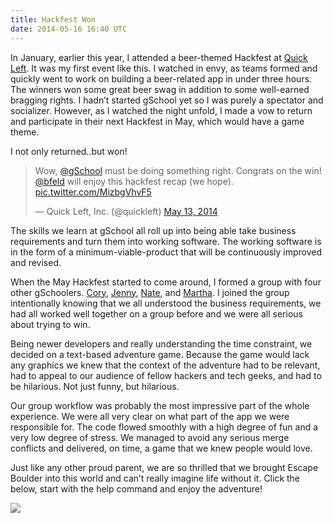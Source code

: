 ```yaml
---
title: Hackfest Won
date: 2014-05-16 16:40 UTC
---
```


In January, earlier this year, I attended a beer-themed Hackfest at <a href="https://twitter.com/quickleft">Quick Left</a>.
It was my first event like this. I watched in envy, as teams formed and quickly went to work
on building a beer-related app in under three hours.
The winners won some great beer swag in addition to some well-earned bragging rights.
I hadn’t started gSchool yet so I was purely a spectator and socializer.
However, as I watched the night unfold, I made a vow to return and participate in their
next Hackfest in May, which would have a game theme.

I not only returned..but won!
<blockquote class="twitter-tweet" lang="en"><p>Wow, <a href="https://twitter.com/gSchool">@gSchool</a> must be doing something right. Congrats on the win! <a href="https://twitter.com/bfeld">@bfeld</a> will enjoy this hackfest recap (we hope). <a href="http://t.co/MizbgVhvF5">pic.twitter.com/MizbgVhvF5</a></p>&mdash; Quick Left, Inc. (@quickleft) <a href="https://twitter.com/quickleft/statuses/466081365339824128">May 13, 2014</a></blockquote>
<script async src="//platform.twitter.com/widgets.js" charset="utf-8"></script>

The skills we learn at gSchool all roll up into being able take business requirements and turn
them into working software. The working software is in the form of a minimum-viable-product
that will be continuously improved and revised.

When the May Hackfest started to come around, I formed a group with four other gSchoolers.
<a href="https://twitter.com/bluevajra">Cory</a>, <a href="https://twitter.com/JennyAllar">Jenny</a>,
<a href="https://twitter.com/Nathanael_Burt">Nate</a>, and <a href="https://twitter.com/marthaberner">Martha</a>.
I joined the group intentionally knowing that we all understood the business requirements,
we had all worked well together on a group before and we were all serious about trying to win.

Being newer developers and really understanding the time constraint,
we decided on a text-based adventure game. Because the game would lack any graphics
we knew that the context of the adventure had to be relevant,
had to appeal to our audience of fellow hackers and tech geeks, and had to be hilarious.
Not just funny, but hilarious.

Our group workflow was probably the most impressive part of the whole experience.
We were all very clear on what part of the app we were responsible for.
The code flowed smoothly with a high degree of fun and a very low degree of stress.
We managed to avoid any serious merge conflicts and delivered, on time, a game that we knew people would love.

Just like any other proud parent, we are so thrilled that we brought Escape Boulder
into this world and can’t really imagine life without it. Click the below, start with the
help command and enjoy the adventure!

<a href="http://escape-boulder.herokuapp.com/"><img src="/images/escape_boulder.png"></a>







